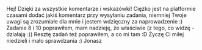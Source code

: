 Hej!
Dzięki za wszystkie komentarze i wskazówki! Ciężko jest na platformie czasami dodać jakiś komentarz przy wysyłaniu zadania, niemniej Twoje uwagi są zrozumiałe dla mnie i jestem wdzięczny za naprowadzenie :)
Zadanie 8 i 10 poprawiłem, mam nadzieję, że właściwie (z tego, co widzę - działają :))
Resztę zadań też poprawiłem, a co mi tam :D
Życzę Ci miłej niedzieli i mało sprawdzania :)
Jonasz
